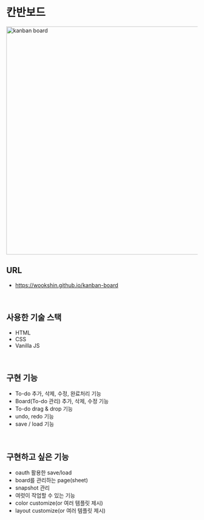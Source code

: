 # 칸반보드

<img src="https://wookshin.github.io/portfolio/imgs/projects/kanban.png" width="600px" height="600px" title="kanban board" />

<br/>

## URL
 - https://wookshin.github.io/kanban-board

<br/>

## 사용한 기술 스택

- HTML
- CSS
- Vanilla JS

<br/>

## 구현 기능

- To-do 추가, 삭제, 수정, 완료처리 기능
- Board(To-do 관리) 추가, 삭제, 수정 기능
- To-do drag & drop 기능
- undo, redo 기능 
- save / load 기능 

<br/>

## 구현하고 싶은 기능
 
- oauth 활용한 save/load
- board를 관리하는 page(sheet) 
- snapshot 관리 
- 여럿이 작업할 수 있는 기능 
- color customize(or 여러 템플릿 제시)
- layout customize(or 여러 템플릿 제시)
